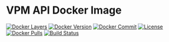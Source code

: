 # VPM API Docker Image

[![Docker Layers](https://images.microbadger.com/badges/image/vladgh/vpm-api.svg)](http://microbadger.com/images/vladgh/vpm-api)
[![Docker Version](https://images.microbadger.com/badges/version/vladgh/vpm-api.svg)](http://microbadger.com/images/vladgh/vpm-api)
[![Docker Commit](https://images.microbadger.com/badges/commit/vladgh/vpm-api.svg)](http://microbadger.com/images/vladgh/vpm-api)
[![License](https://images.microbadger.com/badges/license/vladgh/vpm-api.svg)](http://microbadger.com/images/vladgh/vpm-api)
[![Docker Pulls](https://img.shields.io/docker/pulls/vladgh/vpm-api.svg)](https://hub.docker.com/r/vladgh/vpm-api)
[![Build Status](https://travis-ci.org/vghn/puppet-docker.svg?branch=master)](https://travis-ci.org/vghn/puppet-docker)
